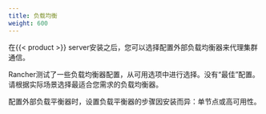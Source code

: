```yaml
---
title: 负载均衡
weight: 600
---
```


在{{< product >}} server安装之后，您可以选择配置外部负载均衡器来代理集群通信。

Rancher测试了一些负载均衡器配置，从可用选项中进行选择。没有“最佳”配置。请根据实际场景选择最适合您需求的负载均衡器。

配置外部负载平衡器时，设置负载平衡器的步骤因安装而异：单节点或高可用性。
